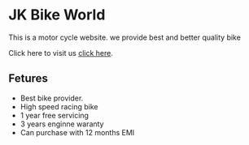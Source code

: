 # JK Bike World

This is a motor cycle website. we provide best and better quality bike

Click here to visit us [click here](https://jk-bike-galary.web.app/home).

## Fetures
* Best bike provider.
* High speed racing bike
* 1 year free servicing
* 3 years enginne waranty
* Can purchase with 12 months EMI


